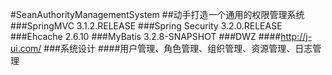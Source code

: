 #SeanAuthorityManagementSystem
##动手打造一个通用的权限管理系统
###SpringMVC 3.1.2.RELEASE
###Spring Security 3.2.0.RELEASE
###Ehcache 2.6.10
###MyBatis 3.2.8-SNAPSHOT
###DWZ
####http://j-ui.com/
###系统设计
####用户管理、角色管理、组织管理、资源管理、日志管理

